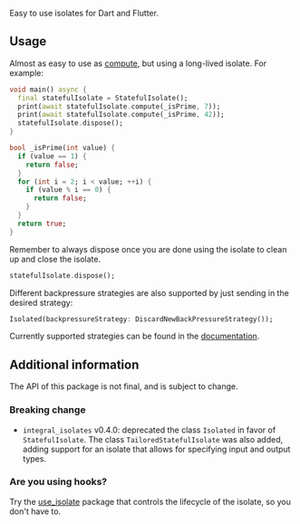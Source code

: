 Easy to use isolates for Dart and Flutter.

## Usage

Almost as easy to use as [compute](https://api.flutter.dev/flutter/foundation/compute.html),
but using a long-lived isolate. For example:

```dart
void main() async {
  final statefulIsolate = StatefulIsolate();
  print(await statefulIsolate.compute(_isPrime, 7));
  print(await statefulIsolate.compute(_isPrime, 42));
  statefulIsolate.dispose();
}

bool _isPrime(int value) {
  if (value == 1) {
    return false;
  }
  for (int i = 2; i < value; ++i) {
    if (value % i == 0) {
      return false;
    }
  }
  return true;
}
```

Remember to always dispose once you are done using the isolate to clean up and close the isolate.
```dart
statefulIsolate.dispose();
```

Different backpressure strategies are also supported by just sending in the desired strategy:
```dart
Isolated(backpressureStrategy: DiscardNewBackPressureStrategy());
```

Currently supported strategies can be found in the
[documentation](https://pub.dev/documentation/integral_isolates/latest/integral_isolates/BackpressureStrategy-class.html).


## Additional information

The API of this package is not final, and is subject to change.

### Breaking change

* `integral_isolates` v0.4.0: deprecated the class `Isolated` in favor of `StatefulIsolate`. The class
`TailoredStatefulIsolate` was also added, adding support for an isolate that allows for specifying input and output
types.

### Are you using hooks?

Try the [use_isolate](https://pub.dev/packages/use_isolate) package that controls the lifecycle of
the isolate, so you don't have to.
